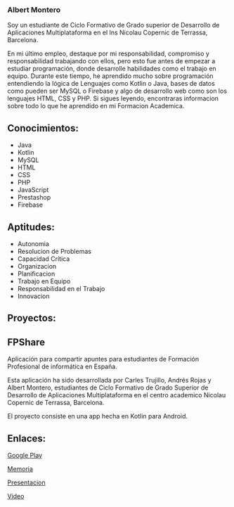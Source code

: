 ### Albert Montero
Soy un estudiante de Ciclo Formativo de Grado superior de Desarrollo de Aplicaciones Multiplataforma en el Ins Nicolau Copernic de Terrassa, Barcelona.

En mi último empleo, destaque por mi responsabilidad, compromiso y responsabilidad trabajando con ellos, pero esto fue antes de empezar a estudiar programación, donde desarrolle habilidades como el trabajo en equipo. Durante este tiempo, he aprendido mucho sobre programación entendiendo la lógica de Lenguajes como Kotlin o Java, bases de datos como pueden ser MySQL o Firebase y algo de desarrollo web como son los lenguajes HTML, CSS y PHP. Si sigues leyendo, encontraras informacion sobre
todo lo que he aprendido en mi Formacion Academica.

## Conocimientos:
 - Java
 - Kotlin
 - MySQL
 - HTML
 - CSS
 - PHP
 - JavaScript
 - Prestashop
 - Firebase

## Aptitudes:
 - Autonomia
 - Resolucion de Problemas
 - Capacidad Crítica
 - Organizacion
 - Planificacion
 - Trabajo en Equipo
 - Responsabilidad en el Trabajo
 - Innovacion

## Proyectos:

## FPShare
Aplicación para compartir apuntes para estudiantes de Formación Profesional de informática en España.

Esta aplicación ha sido desarrollada por Carles Trujillo, Andrés Rojas y Albert Montero, estudiantes de Ciclo Formativo de Grado Superior de Desarrollo de Aplicaciones Multiplataforma en el centro academico Nicolau Copernic de Terrassa, Barcelona.

El proyecto consiste en una app hecha en Kotlin para Android.

## Enlaces:

[Google Play](https://play.google.com/store/apps/details?id=cat.copernic.fpshare)

[Memoria](https://docs.google.com/document/d/1FdJ_tYyHhc2znQHyB9cB66LU_HJBa6mO/edit?usp=share_link&ouid=102776146603751254633&rtpof=true&sd=true)

[Presentacion](https://docs.google.com/presentation/d/1zkO481OWXYUs0XUIkiA2U841ELsXaIaf/edit?usp=share_link&ouid=102776146603751254633&rtpof=true&sd=true)

[Video](https://drive.google.com/file/d/1zG2OgXJv70Cto6cWN_iU6TB90YOufGYC/view?usp=sharing)

